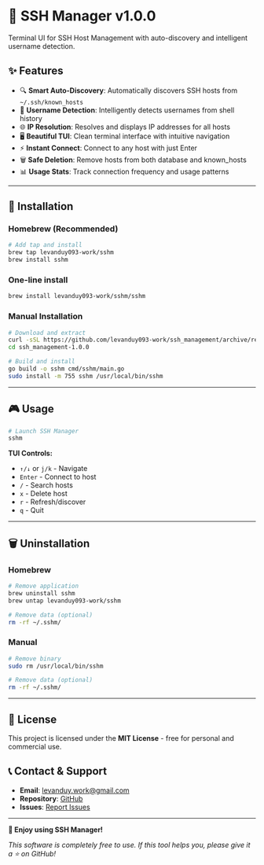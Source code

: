 # 🚀 SSH Manager v1.0.0

Terminal UI for SSH Host Management with auto-discovery and intelligent username detection.

## ✨ Features

- 🔍 **Smart Auto-Discovery**: Automatically discovers SSH hosts from `~/.ssh/known_hosts`
- 🧠 **Username Detection**: Intelligently detects usernames from shell history
- 🌐 **IP Resolution**: Resolves and displays IP addresses for all hosts
- 🖥️ **Beautiful TUI**: Clean terminal interface with intuitive navigation
- ⚡ **Instant Connect**: Connect to any host with just Enter
- 🗑️ **Safe Deletion**: Remove hosts from both database and known_hosts
- 📊 **Usage Stats**: Track connection frequency and usage patterns

---

## 🍺 Installation

### Homebrew (Recommended)

```bash
# Add tap and install
brew tap levanduy093-work/sshm
brew install sshm
```

### One-line install
```bash
brew install levanduy093-work/sshm/sshm
```

### Manual Installation

```bash
# Download and extract
curl -sSL https://github.com/levanduy093-work/ssh_management/archive/refs/tags/v1.0.0.tar.gz | tar -xz
cd ssh_management-1.0.0

# Build and install
go build -o sshm cmd/sshm/main.go
sudo install -m 755 sshm /usr/local/bin/sshm
```

---

## 🎮 Usage

```bash
# Launch SSH Manager
sshm
```

**TUI Controls:**
- `↑/↓` or `j/k` - Navigate
- `Enter` - Connect to host
- `/` - Search hosts
- `x` - Delete host
- `r` - Refresh/discover
- `q` - Quit

---

## 🗑️ Uninstallation

### Homebrew
```bash
# Remove application
brew uninstall sshm
brew untap levanduy093-work/sshm

# Remove data (optional)
rm -rf ~/.sshm/
```

### Manual
```bash
# Remove binary
sudo rm /usr/local/bin/sshm

# Remove data (optional)
rm -rf ~/.sshm/
```

---

## 📄 License

This project is licensed under the **MIT License** - free for personal and commercial use.

## 📞 Contact & Support

- **Email**: levanduy.work@gmail.com
- **Repository**: [GitHub](https://github.com/levanduy093-work/ssh_management)
- **Issues**: [Report Issues](https://github.com/levanduy093-work/ssh_management/issues)

---

**🎉 Enjoy using SSH Manager!** 

*This software is completely free to use. If this tool helps you, please give it a ⭐ on GitHub!* 